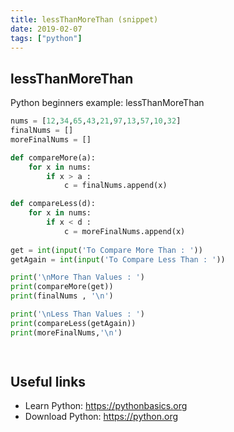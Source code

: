 ```yaml
---
title: lessThanMoreThan (snippet)
date: 2019-02-07
tags: ["python"]
---
```


## lessThanMoreThan

Python beginners example: lessThanMoreThan

```python
nums = [12,34,65,43,21,97,13,57,10,32]
finalNums = []
moreFinalNums = []

def compareMore(a):
	for x in nums:
		if x > a :
			c = finalNums.append(x)

def compareLess(d):
	for x in nums:
		if x < d :
			c = moreFinalNums.append(x)
		
get = int(input('To Compare More Than : '))
getAgain = int(input('To Compare Less Than : '))

print('\nMore Than Values : ')
print(compareMore(get))
print(finalNums , '\n')

print('\nLess Than Values : ')
print(compareLess(getAgain))
print(moreFinalNums,'\n')

			

```

## Useful links

- Learn Python: https://pythonbasics.org
- Download Python: https://python.org
